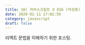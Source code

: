 ```yaml
---
title: 10) 자바스크립트 X ES6 (작성중)
date: 2020-02-11 17:02:59
category: javascript
draft: false
---
```


리액트 문법을 이해하기 위한 포스팅.
